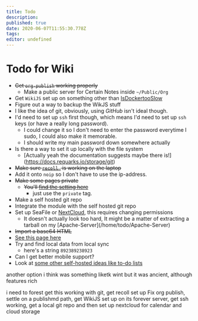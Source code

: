 ```yaml
---
title: Todo
description: 
published: true
date: 2020-06-07T11:55:30.778Z
tags: 
editor: undefined
---
```


Todo for Wiki
=============

-   ~~Get `org-publish` working properly~~
	+ Make a public server for Certain Notes inside `~/Public/Org`
-   Get `WikiJS` set up on something other than [IsDockertooSlow](/home/IsDockertooSlow)
-   Figure out a way to backup the WikJS stuff
-   I like the idea of git, obviously, using *GitHub* isn\'t ideal
    though.
- I'd need to set up `ssh` first though, which means I'd need to set up `ssh` keys (or have a really long password).
  - I could change it so I don't need to enter the password everytime I sudo, I could also make it memorable.
   - I should write my main password down somewhere actually
-   Is there a way to set it up locally with the file system
    -   \[Actually yeah the documentation suggests maybe there
        is!\](<https://docs.requarks.io/storage/git>)
-   ~~Make sure [`recoll `](/home/todo/Recoll-Search-Engine) is working on the laptop~~
-   Add it onto `noip` so I don\'t have to use the ip-address.
-   ~~Make some pages private~~
    -   ~~You\'ll [find the setting
        here](./http://121.210.19.69:81/a/groups/2)~~
        -   just use the `private` tag.
-   Make a self hosted git repo
-   Integrate the module with the self hosted git repo
-   Set up SeaFile or [NextCloud](./https://docs.nextcloud.com/server/latest/admin_manual/installation/example_ubuntu.html), this requires changing permissions
    -   It doesn\'t actually look too hard, It might be a matter of
        extracting a tarball on my
        \[Apache-Server\](/home/todo/Apache-Server)
-   ~~Import a base64 HTML~~
  - [See this page here](./University/SocialWebAnalytics/Visualising-Multi-Dim-Data)
-   Try and find local data from local sync
    -   here\'s a string `892389238923`
- Can I get better mobile support?
- Look at [some other self-hosted ideas like to-do lists](https://github.com/awesome-selfhosted/awesome-selfhosted#task-managementto-do-lists)

 another option i think was  something liketk wint but it was ancient,  although  features rich  
 
 i  need to  forest get this working with git, get recoll set up  Fix org publish, settle on a publishmd path, get WikiJS set up on its forever server, get ssh working, get a local git repo and then set up nextcloud for calendar and cloud storage  

